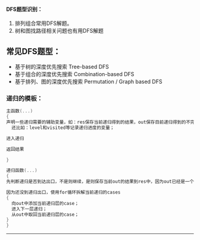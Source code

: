 #### DFS题型识别：
1. 排列组合常用DFS解题。
2. 树和图找路径相关问题也有用DFS解题

## 常见DFS题型：  
* 基于树的深度优先搜索 Tree-based DFS
* 基于组合的深度优先搜索 Combination-based DFS
* 基于排列、图的深度优先搜索 Permutation / Graph based DFS

### 递归的模板：

```cpp
主函数(...)
{
声明一些递归需要的辅助变量，如：res保存当前递归得到的结果，out保存目前递归得到的不完整结果。
  还比如：level和visited等记录递归进度的变量；

进入递归

返回结果

}

递归函数(...)
{
先判断递归是否到达出口，不是则继续，是则保存当前out的结果到res中，因为out已经是一个完整的递归结果。

因为还没到递归出口，使用for循环拆解当前递归的cases
{
  向out中添加当前递归层的case；
  进入下一层递归；
  从out中取回当前递归层的case；
}
}
```

---
